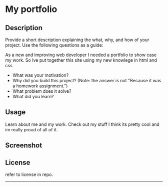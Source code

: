 # My portfolio



## Description

Provide a short description explaining the what, why, and how of your project. Use the following questions as a guide:

As a new and improving web developer I needed a portfolio to show case my work. So Ive put together this site using my new knowlege in html and css

- What was your motivation?
- Why did you build this project? (Note: the answer is not "Because it was a homework assignment.")
- What problem does it solve?
- What did you learn?


## Usage

Learn about me and my work. Check out my stuff I think its pretty cool and im really proud of all of it.

## Screenshot


## License

refer to license in repo.

---
